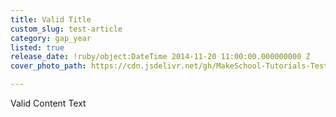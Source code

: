 ```yaml
---
title: Valid Title
custom_slug: test-article
category: gap_year
listed: true
release_date: !ruby/object:DateTime 2014-11-20 11:00:00.000000000 Z
cover_photo_path: https://cdn.jsdelivr.net/gh/MakeSchool-Tutorials-Test/News_Tests@abde0d895f6855d0941a7f5867a0d2d0eb1540ac/fa28caaa-6cce-4622-91e0-75debba8d479/cover_photo.jpeg

---
```

Valid Content Text